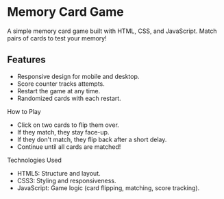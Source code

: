 
# Memory Card Game

A simple memory card game built with HTML, CSS, and JavaScript. Match pairs of cards to test your memory!

## Features

- Responsive design for mobile and desktop.
- Score counter tracks attempts.
- Restart the game at any time.
- Randomized cards with each restart.

How to Play

- Click on two cards to flip them over.
- If they match, they stay face-up.
- If they don't match, they flip back after a short delay.
- Continue until all cards are matched!

Technologies Used

- HTML5: Structure and layout.
- CSS3: Styling and responsiveness.
- JavaScript: Game logic (card flipping, matching, score tracking).
